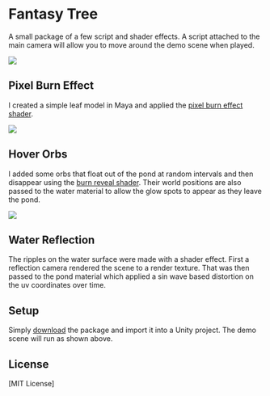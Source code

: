 # Fantasy Tree

A small package of a few script and shader effects.
A script attached to the main camera will allow you to move around the demo scene when played.

![](http://i.imgur.com/svj5Pvc.gif)

## Pixel Burn Effect

I created a simple leaf model in Maya and applied the [pixel burn effect shader](https://github.com/Shealynntate/Pixel-Burn-Effect).

![](http://i.imgur.com/DmMSJFD.gif)

## Hover Orbs

I added some orbs that float out of the pond at random intervals and then disappear using the [burn reveal shader](https://github.com/Shealynntate/Pixel-Burn-Effect).
Their world positions are also passed to the water material to allow the glow spots to appear as they leave the pond.

![](http://i.imgur.com/dcsP0Rg.gif)

## Water Reflection

The ripples on the water surface were made with a shader effect.
First a reflection camera rendered the scene to a render texture. That was then passed to the pond material which applied
a sin wave based distortion on the uv coordinates over time.

## Setup

Simply [download](https://github.com/Shealynntate/Fantasy_Tree/releases) the package and import it into a Unity project.
The demo scene will run as shown above.

## License 
[MIT License]
